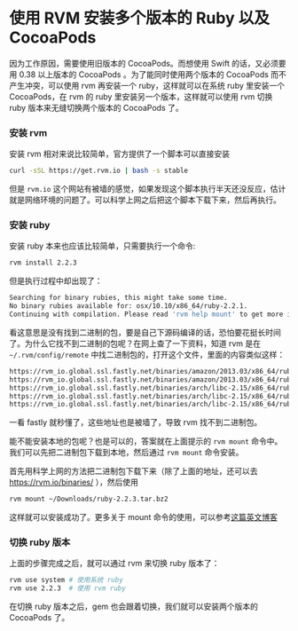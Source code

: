 使用 RVM 安装多个版本的 Ruby 以及 CocoaPods
=======================================

因为工作原因，需要使用旧版本的 CocoaPods。而想使用 Swift 的话，又必须要用 0.38 以上版本的 CocoaPods 。为了能同时使用两个版本的 CocoaPods 而不产生冲突，可以使用 rvm 再安装一个 ruby，这样就可以在系统 ruby 里安装一个 CocoaPods，在 rvm 的 ruby 里安装另一个版本，这样就可以使用 rvm 切换 ruby 版本来无缝切换两个版本的 CocoaPods 了。

### 安装 rvm

安装 rvm 相对来说比较简单，官方提供了一个脚本可以直接安装

```bash
curl -sSL https://get.rvm.io | bash -s stable
```

但是 `rvm.io` 这个网站有被墙的感觉，如果发现这个脚本执行半天还没反应，估计就是网络环境的问题了。可以科学上网之后把这个脚本下载下来，然后再执行。

### 安装 ruby

安装 ruby 本来也应该比较简单，只需要执行一个命令:

```bash
rvm install 2.2.3
```

但是执行过程中却出现了：

```bash
Searching for binary rubies, this might take some time.
No binary rubies available for: osx/10.10/x86_64/ruby-2.2.1.
Continuing with compilation. Please read 'rvm help mount' to get more information on binary rubies.
```

看这意思是没有找到二进制的包，要是自己下源码编译的话，恐怕要花挺长时间了。为什么它找不到二进制的包呢？在网上查了一下资料，知道 rvm 是在 `~/.rvm/config/remote` 中找二进制包的，打开这个文件，里面的内容类似这样：

```bash
https://rvm_io.global.ssl.fastly.net/binaries/amazon/2013.03/x86_64/ruby-1.9.3-p448.tar.bz2
https://rvm_io.global.ssl.fastly.net/binaries/amazon/2013.03/x86_64/ruby-2.0.0-p247.tar.bz2
https://rvm_io.global.ssl.fastly.net/binaries/arch/libc-2.15/x86_64/ruby-1.9.3-p194.tar.bz2
https://rvm_io.global.ssl.fastly.net/binaries/arch/libc-2.15/x86_64/ruby-1.9.3-p286.tar.bz2
https://rvm_io.global.ssl.fastly.net/binaries/arch/libc-2.15/x86_64/ruby-1.9.3-p327.tar.bz2
```
	
一看 fastly 就秒懂了，这些地址也是被墙了，导致 rvm 找不到二进制包。

能不能安装本地的包呢？也是可以的，答案就在上面提示的 `rvm mount` 命令中。我们可以先把二进制包下载到本地，然后通过 `rvm mount` 命令安装。

首先用科学上网的方法把二进制包下载下来（除了上面的地址，还可以去 https://rvm.io/binaries/ ），然后使用 

```bash
rvm mount ~/Downloads/ruby-2.2.3.tar.bz2
```

这样就可以安装成功了。更多关于 mount 命令的使用，可以参考[这篇英文博客](http://syntaxi.net/2012/12/21/installing-binaries-in-rvm/)

### 切换 ruby 版本

上面的步骤完成之后，就可以通过 rvm 来切换 ruby 版本了：

```bash
rvm use system # 使用系统 ruby
rvm use 2.2.3  # 使用 rvm ruby
```

 在切换 ruby 版本之后，gem 也会跟着切换，我们就可以安装两个版本的 CocoaPods 了。
